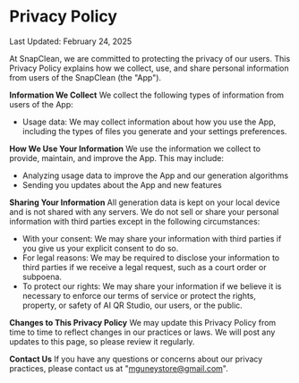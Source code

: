# Privacy Policy

Last Updated: February 24, 2025

At SnapClean, we are committed to protecting the privacy of our users. This Privacy Policy explains how we collect, use, and share personal information from users of the SnapClean (the "App").

**Information We Collect**
We collect the following types of information from users of the App:

- Usage data: We may collect information about how you use the App, including the types of files you generate and your settings preferences.

**How We Use Your Information**
We use the information we collect to provide, maintain, and improve the App. This may include:

- Analyzing usage data to improve the App and our generation algorithms
- Sending you updates about the App and new features

**Sharing Your Information**
All generation data is kept on your local device and is not shared with any servers. We do not sell or share your personal information with third parties except in the following circumstances:

- With your consent: We may share your information with third parties if you give us your explicit consent to do so.
- For legal reasons: We may be required to disclose your information to third parties if we receive a legal request, such as a court order or subpoena.
- To protect our rights: We may share your information if we believe it is necessary to enforce our terms of service or protect the rights, property, or safety of AI QR Studio, our users, or the public.

**Changes to This Privacy Policy**
We may update this Privacy Policy from time to time to reflect changes in our practices or laws. We will post any updates to this page, so please review it regularly.

**Contact Us**
If you have any questions or concerns about our privacy practices, please contact us at "mguneystore@gmail.com".
